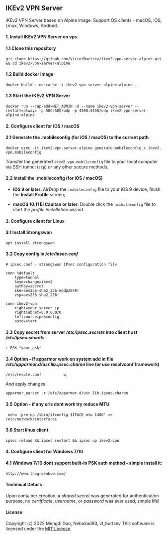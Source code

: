 ## IKEv2 VPN Server

IKEv2 VPN Server based on Alpine image. Support OS clients - macOS, iOS, Linux, Windows, Android.

#### 1. Install IKEv2 VPN Server on vps

#### 1.1 Clone this repository

    git clone https://github.com/VictorBurtsev/ikev2-vpn-server-alpine.git && cd ikev2-vpn-server-alpine

#### 1.2 Build docker image

    docker build --no-cache -t ikev2-vpn-server-alpine:alpine .

#### 1.3 Start the IKEv2 VPN Server

    docker run --cap-add=NET_ADMIN -d --name ikev2-vpn-server --restart=always -p 500:500/udp -p 4500:4500/udp ikev2-vpn-server-alpine:alpine

#### 2. Configure client for iOS / macOS

#### 2.1 Generate the .mobileconfig (for iOS / macOS) to the current path

    docker exec -it ikev2-vpn-server-alpine generate-mobileconfig > ikev2-vpn.mobileconfig

Transfer the generated `ikev2-vpn.mobileconfig` file to your local computer via SSH tunnel (`scp`) or any other secure methods.

#### 2.2 Install the .mobileconfig (for iOS / macOS)

- **iOS 9 or later**: AirDrop the `.mobileconfig` file to your iOS 9 device, finish the **Install Profile** screen;

- **macOS 10.11 El Capitan or later**: Double click the `.mobileconfig` file to start the *profile installation* wizard.

#### 3. Configure client for Linux

#### 3.1 Install Strongswan

    apt install strongswan

#### 3.2 Copy config in */etc/ipsec.conf*

    # ipsec.conf - strongSwan IPsec configuration file
    
    conn %default
        type=tunnel
        keyexchange=ikev2
        authby=secret
        ike=aes256-sha2_256-modp2048!
        esp=aes256-sha2_256!
        
    conn ikev2-vpn
        right=your_server_ip
        rightsubnet=0.0.0.0/0
        leftsourceip=%config
        auto=start

#### 3.3 Copy secret from server */etc/ipsec.secrets* into client host */etc/ipsec.secrets*

    : PSK "your_psk"

#### 3.4 Option - if apparmor work on system add in file */etc/apparmor.d/usr.lib.ipsec.charon* line (or use resolvconf framework)

    /etc/resolv.conf          w,

And apply changes

    apparmor_parser -r /etc/apparmor.d/usr.lib.ipsec.charon

#### 3.5 Option - if any urls dont work try reduce MTU

     echo 'pre-up /sbin/ifconfig $IFACE mtu 1400' >> /etc/network/interfaces

#### 3.6 Start linux client

    ipsec reload && ipsec restart && ipsec up ikev2-vpn

#### 4. Configure client for Windows 7/10

#### 4.1 Windows 7/10 dont support built-in PSK auth method - simple install it:

    http://www.thegreenbow.com/

#### Technical Details

Upon container creation, a *shared secret* was generated for authentication purpose, no *certificate*, *username*, or *password* was ever used, simple life!

#### License

Copyright (c) 2022 Mengdi Gao, Nebukad93, vl_burtsev  This software is licensed under the [MIT License](LICENSE).
